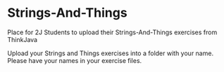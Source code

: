 # Strings-And-Things
Place for 2J Students to upload their Strings-And-Things exercises from ThinkJava

Upload your Strings and Things exercises into a folder with your name. Please have your names in your exercise files. 

